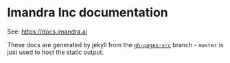 # Imandra Inc documentation

See: https://docs.imandra.ai

These docs are generated by jekyll from the [`gh-pages-src`](https://github.com/AestheticIntegration/aestheticintegration.github.io/tree/gh-pages-src) branch - `master` is just used to host the static output.
